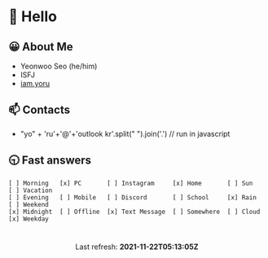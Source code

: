 # 👋 Hello

## 😀 About Me
- Yeonwoo Seo (he/him)
- ISFJ
- <a href="https://iam.yoru.pe.kr">iam.yoru</a>

## 📫 Contacts
<ul>
  <li>
    "yo" + 'ru'+'@'+'outlook kr'.split(" ").join('.') // run in javascript
  </li>
</ul>

## 🕤 Fast answers
```
[ ] Morning   [x] PC       [ ] Instagram     [x] Home       [ ] Sun    [ ] Vacation
[ ] Evening   [ ] Mobile   [ ] Discord       [ ] School     [x] Rain   [ ] Weekend
[x] Midnight  [ ] Offline  [x] Text Message  [ ] Somewhere  [ ] Cloud  [x] Weekday
```

# 
<p align="center">
  Last refresh: 
  <b>2021-11-22T05:13:05Z</b>
</p>
